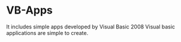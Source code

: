 # VB-Apps
It includes simple apps developed by Visual Basic 2008
Visual basic applications are simple to create.
